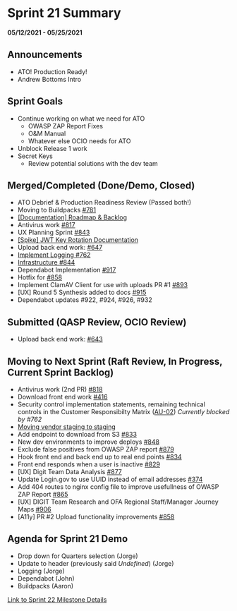 # Sprint 21 Summary
**05/12/2021 - 05/25/2021**

## Announcements
 - ATO! Production Ready!
 - Andrew Bottoms Intro


## Sprint Goals

- Continue working on what we need for ATO
  - OWASP ZAP Report Fixes
  - O&M Manual
  - Whatever else OCIO needs for ATO
- Unblock Release 1 work
- Secret Keys
  - Review potential solutions with the dev team


## Merged/Completed (Done/Demo, Closed)
- ATO Debrief & Production Readiness Review (Passed both!)
- Moving to Buildpacks [#781](https://github.com/raft-tech/TANF-app/issues/781)
- [[Documentation] Roadmap & Backlog](https://github.com/raft-tech/TANF-app/pull/887)
- Antivirus work [#817](https://github.com/raft-tech/TANF-app/issues/817)
- UX Planning Sprint [#843](https://github.com/raft-tech/TANF-app/issues/843)
- [[Spike] JWT Key Rotation Documentation](https://github.com/raft-tech/TANF-app/issues/575)
- Upload back end work: [#647](https://github.com/raft-tech/TANF-app/issues/647)
- [Implement Logging #762](https://github.com/raft-tech/TANF-app/issues/762)
- [Infrastructure #844](https://github.com/raft-tech/TANF-app/issues/844)
- Dependabot Implementation [#917](https://github.com/raft-tech/TANF-app/pull/917)
- Hotfix for [#858](https://github.com/raft-tech/TANF-app/pull/912)
- Implement ClamAV Client for use with uploads PR #1 [#893](https://github.com/raft-tech/TANF-app/pull/893)
- [UX] Round 5 Synthesis added to docs [#915](https://github.com/raft-tech/TANF-app/pull/915)
- Dependabot updates #922, #924, #926, #932

## Submitted (QASP Review, OCIO Review)
- Upload back end work: [#643](https://github.com/raft-tech/TANF-app/issues/643)

## Moving to Next Sprint (Raft Review, In Progress, Current Sprint Backlog)
- Antivirus work (2nd PR) [#818](https://github.com/raft-tech/TANF-app/issues/818)
- Download front end work [#416](https://github.com/raft-tech/TANF-app/issues/416)
- Security control implementation statements, remaining technical controls in the Customer Responsibilty Matrix ([AU-02](https://github.com/raft-tech/TANF-app/issues/632)) _Currently blocked by #762_
- [Moving vendor staging to staging](https://github.com/raft-tech/TANF-app/issues/847)
- Add endpoint to download from S3 [#833](https://github.com/raft-tech/TANF-app/issues/833)
- New dev environments to improve deploys [#848](https://github.com/raft-tech/TANF-app/issues/848)
- Exclude false positives from OWASP ZAP report [#879](https://github.com/raft-tech/TANF-app/issues/879)
- Hook front end and back end up to real end points [#834](https://github.com/raft-tech/TANF-app/issues/834)
- Front end responds when a user is inactive [#829](https://github.com/raft-tech/TANF-app/issues/829)
- [UX] Digit Team Data Analysis [#877](https://github.com/raft-tech/TANF-app/issues/877)
- Update Login.gov to use UUID instead of email addresses [#374](https://github.com/raft-tech/TANF-app/issues/374)
- Add 404 routes to nginx config file to improve usefullness of OWASP ZAP Report [#865](https://github.com/raft-tech/TANF-app/issues/865)
- [UX] DIGIT Team Research and OFA Regional Staff/Manager Journey Maps [#906](https://github.com/raft-tech/TANF-app/issues/906)
- [A11y] PR #2 Upload functionality improvements [#858](https://github.com/raft-tech/TANF-app/issues/858)


## Agenda for Sprint 21 Demo 
- Drop down for Quarters selection (Jorge)
- Update to header (previously said _Undefined_) (Jorge)
- Logging (Jorge)
- Dependabot (John)
- Buildpacks (Aaron)

[Link to Sprint 22 Milestone Details](https://github.com/raft-tech/TANF-app/milestone/25)
